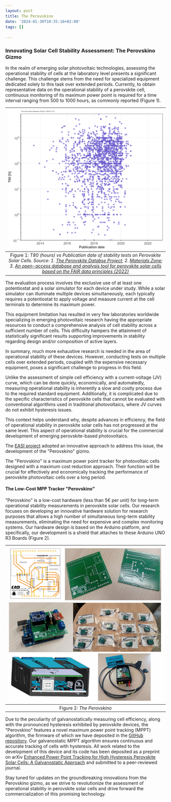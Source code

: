 ```yaml
---
layout: post
title: The Perovskino 
date: '2024-01-30T10:35:10+02:00'
tags: []

---
```


### Innovating Solar Cell Stability Assessment: The Perovskino Gizmo

In the realm of emerging solar photovoltaic technologies, assessing the operational stability of cells at the laboratory level presents a significant challenge. This challenge stems from the need for specialized equipment dedicated solely to this task over extended periods. Currently, to obtain representative data on the operational stability of a perovskite cell, continuous monitoring of its maximum power point is required for a time interval ranging from 500 to 1000 hours, as commonly reported (Figure 1).


| ![](/imgs/stability.png)  |
|:--:|
|Figure 1: *T80 (hours) vs Publication date of stability tests on Perovskite Solar Cells. Source: 1. [The Perovskite Databse Project](https://www.perovskitedatabase.com/); 2. [Materials Zone](https://app.materials.zone/apps/perovskite-database-project/stability); 3. [An open-access database and analysis tool for perovskite solar cells based on the FAIR data principles (2022)](https://doi.org/10.1038/s41560-021-00941-3)*|

The evaluation process involves the exclusive use of at least one potentiostat and a solar simulator for each device under study. While a solar simulator can illuminate multiple devices simultaneously, each typically requires a potentiostat to apply voltage and measure current at the cell terminals to determine its maximum power.

This equipment limitation has resulted in very few laboratories worldwide specializing in emerging photovoltaic research having the appropriate resources to conduct a comprehensive analysis of cell stability across a sufficient number of cells. This difficulty hampers the attainment of statistically significant results supporting improvements in stability regarding design and/or composition of active layers.

In summary, much more exhaustive research is needed in the area of operational stability of these devices. However, conducting tests on multiple cells over extended periods, coupled with the expensive necessary equipment, poses a significant challenge to progress in this field.

Unlike the assessment of simple cell efficiency with a current-voltage (JV) curve, which can be done quickly, economically, and automatedly, measuring operational stability is inherently a slow and costly process due to the required standard equipment. Additionally, it is complicated due to the specific characteristics of perovskite cells that cannot be evaluated with conventional algorithms used in traditional photovoltaics, where JV curves do not exhibit hysteresis issues.

This context helps understand why, despite advances in efficiency, the field of operational stability in perovskite solar cells has not progressed at the same level. This aspect of operational stability is crucial for the commercial development of emerging perovskite-based photovoltaics.

The [EASI project](https://easi.unizar.es) adopted an innovative approach to address this issue, the development of the "Perovskino" gizmo. 

The "Perovskino" is a maximum power point tracker for photovoltaic cells designed with a maximum cost reduction approach. Their function will be crucial for effectively and economically tracking the performance of perovskite photovoltaic cells over a long period.

#### The Low-Cost MPP Tracker "Perovskino"
"Perovskino" is a low-cost hardware (less than 5€ per unit) for long-term operational stability measurements in perovskite solar cells. Our research focuses on developing an innovative hardware solution for research purposes that allows a high number of simultaneous long-term stability measurements, eliminating the need for expensive and complex monitoring systems. Our hardware design is based on the Arduino platform, and specifically, our development is a shield that attaches to these Arduino UNO R3 Boards (Figure 2).

| ![](/imgs/perovskino.png)  |
|:--:|
|Figure 2: *The Perovskino*|



Due to the peculiarity of galvanostatically measuring cell efficiency, along with the pronounced hysteresis exhibited by perovskite devices, the "Perovskino" features a novel maximum power point tracking (MPPT) algorithm, the firmware of which we have deposited in the [GitHub repository](https://github.com/ej-jp/perovskino). Our galvanostatic MPPT algorithm ensures continuous and accurate tracking of cells with hysteresis. All work related to the development of this device and its code has been deposited as a preprint on arXiv [Enhanced Power Point Tracking for High Hysteresis Perovskite Solar Cells: A Galvanostatic Approach](https://arxiv.org/abs/2312.03124) and submitted to a peer-reviewed journal.

Stay tuned for updates on the groundbreaking innovations from the Perovskino gizmo, as we strive to revolutionize the assessment of operational stability in perovskite solar cells and drive forward the commercialization of this promising technology.







